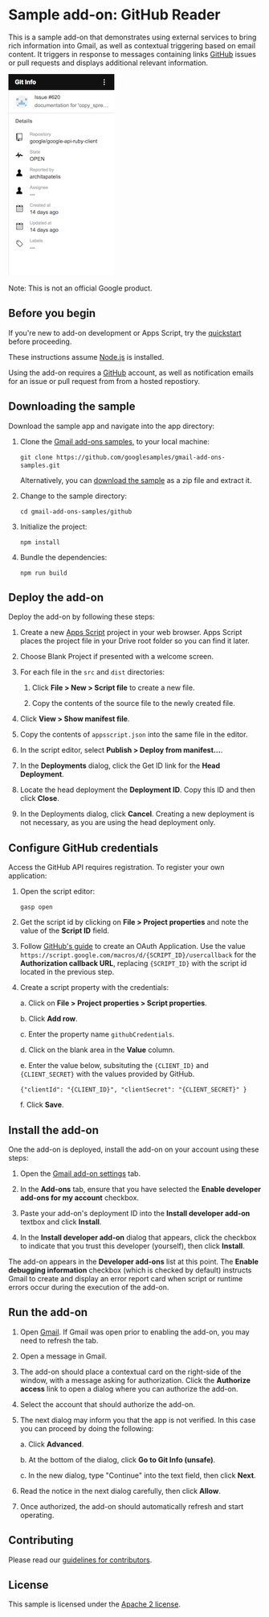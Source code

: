 # Sample add-on: GitHub Reader

This is a sample add-on that demonstrates using external services to bring
rich information into Gmail, as well as contextual triggering based on
email content. It triggers in response to messages containing links
[GitHub](github) issues or pull requests and displays additional relevant
information.

![Screenshot](assets/screenshot_1.png)

Note: This is not an official Google product.

## Before you begin

If you're new to add-on development or Apps Script, try the [quickstart](quickstart)
before proceeding. 
 
These instructions assume [Node.js](node) is installed.

Using the add-on requires a [GitHub](github) account, as well as notification
emails for an issue or pull request from from a hosted repostiory.

## Downloading the sample

Download the sample app and navigate into the app directory:

1.  Clone the [Gmail add-ons samples][github-repo], to your local
    machine:

        git clone https://github.com/googlesamples/gmail-add-ons-samples.git

    Alternatively, you can [download the sample][github-zip] as a zip file and
    extract it.

2.  Change to the sample directory:

        cd gmail-add-ons-samples/github

3.  Initialize the project:

        npm install
        
4.  Bundle the dependencies:

        npm run build
        
## Deploy the add-on

Deploy the add-on by following these steps:

1.  Create a new [Apps Script](apps-script) project in your web browser. Apps Script places the project file in your Drive root folder so you can find it later.

2.  Choose Blank Project if presented with a welcome screen.

3.  For each file in the `src` and `dist` directories:

    1. Click **File > New > Script file** to create a new file.

    2. Copy the contents of the source file to the newly created file.
    
4.  Click **View > Show manifest file**.

5.  Copy the contents of `appsscript.json` into the same file in the editor.

6.  In the script editor, select **Publish > Deploy from manifest...**.

7.  In the **Deployments** dialog, click the Get ID link for the **Head Deployment**.

8.  Locate the head deployment the **Deployment ID**. Copy this ID and then click **Close**.

9.  In the Deployments dialog, click **Cancel**. Creating a new deployment is not necessary, as you are using the head deployment only.

## Configure GitHub credentials

Access the GitHub API requires registration. To register your own application:

1.  Open the script editor:

        gasp open

2.  Get the script id by clicking on **File > Project properties** and note the value of the **Script ID** field.

3.  Follow [GitHub's guide](github-oauth) to create an OAuth Application. Use the value `https://script.google.com/macros/d/{SCRIPT_ID}/usercallback` for the **Authorization callback URL**,
    replacing `{SCRIPT_ID}` with the script id located in the previous step.

4.  Create a script property with the credentials:

    a. Click on **File > Project properties > Script properties**.
	
	b. Click **Add row**.
	
	c. Enter the property name `githubCredentials`.
	
	d. Click on the blank area in the **Value** column.
	
	e. Enter the value below, subsituting the `{CLIENT_ID}` and `{CLIENT_SECRET}` with the values provided
	   by GitHub.
	
	    {"clientId": "{CLIENT_ID}", "clientSecret": "{CLIENT_SECRET}" } 

	f. Click **Save**.

## Install the add-on

One the add-on is deployed, install the add-on on your account using these steps:

1.  Open the [Gmail add-on settings](gmail-settings) tab.

2.  In the **Add-ons** tab, ensure that you have selected the **Enable developer
    add-ons for my account** checkbox.

3.  Paste your add-on's deployment ID into the **Install developer add-on** textbox
    and click **Install**.

4. In the **Install developer add-on** dialog that appears, click the checkbox to
   indicate that you trust this developer (yourself), then click **Install**.

The add-on appears in the **Developer add-ons** list at this point. The
**Enable debugging information** checkbox (which is checked by default) instructs
Gmail to create and display an error report card when script or runtime errors
occur during the execution of the add-on.

## Run the add-on

1.  Open [Gmail](gmail). If Gmail was open prior to enabling the add-on,
    you may need to refresh the tab.

2.  Open a message in Gmail.

3.  The add-on should place a contextual card on the right-side of the window,
    with a message asking for authorization. Click the **Authorize access** link
    to open a dialog where you can authorize the add-on.

4.  Select the account that should authorize the add-on.

5.  The next dialog may inform you that the app is not verified. In this case you
    can proceed by doing the following:

    a.  Click **Advanced**.

    b. At the bottom of the dialog, click **Go to Git Info (unsafe)**.

    c. In the new dialog, type "Continue" into the text field, then click **Next**.

6.  Read the notice in the next dialog carefully, then click **Allow**.

7.  Once authorized, the add-on should automatically refresh and start operating.

## Contributing

Please read our [guidelines for contributors][contributing].

## License

This sample is licensed under the [Apache 2 license][license].

<!-- References -->
[quickstart]:https://developers.google.com/gmail/add-ons/guides/quickstart
[node]:https://nodejs.org/en/
[apps-script]: https://script.google.com
[github]: https://github.com
[github-repo]: https://github.com/googlesamples/gmail-add-ons-samples
[github-zip]: https://github.com/googlesamples/gmail-add-ons-samples/archive/master.zip
[contributing]: https://github.com/googlesamples/gmail-add-ons-samples/blob/master/CONTRIBUTING.md
[license]: https://github.com/googlesamples/gmail-add-ons-samples/blob/master/LICENSE
[gmail-setting]: https://mail.google.com/mail/#settings/addons
[gmail]: https://mail.google.com/
[lodash]: https://lodash.com/
[moment]: http://momentjs.com/
[github-oauth]: https://developer.github.com/apps/building-integrations/setting-up-and-registering-oauth-apps/registering-oauth-apps/
